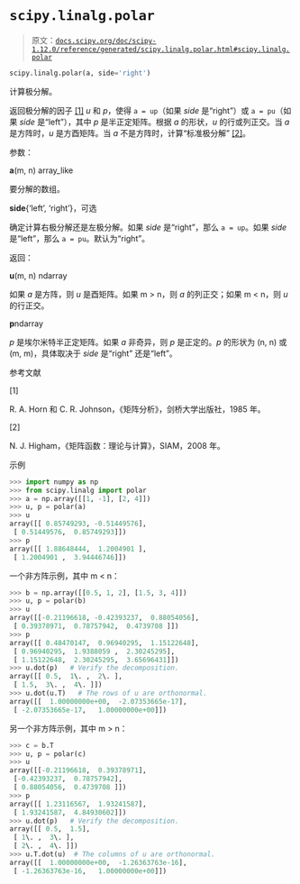 # `scipy.linalg.polar`

> 原文：[`docs.scipy.org/doc/scipy-1.12.0/reference/generated/scipy.linalg.polar.html#scipy.linalg.polar`](https://docs.scipy.org/doc/scipy-1.12.0/reference/generated/scipy.linalg.polar.html#scipy.linalg.polar)

```py
scipy.linalg.polar(a, side='right')
```

计算极分解。

返回极分解的因子 [[1]](#r5dde4cb13107-1) *u* 和 *p*，使得 `a = up`（如果 *side* 是“right”）或 `a = pu`（如果 *side* 是“left”），其中 *p* 是半正定矩阵。根据 *a* 的形状，*u* 的行或列正交。当 *a* 是方阵时，*u* 是方酉矩阵。当 *a* 不是方阵时，计算“标准极分解” [[2]](#r5dde4cb13107-2)。

参数：

**a**(m, n) array_like

要分解的数组。

**side**{‘left’, ‘right’}，可选

确定计算右极分解还是左极分解。如果 *side* 是“right”，那么 `a = up`。如果 *side* 是“left”，那么 `a = pu`。默认为“right”。

返回：

**u**(m, n) ndarray

如果 *a* 是方阵，则 *u* 是酉矩阵。如果 m > n，则 *a* 的列正交；如果 m < n，则 *u* 的行正交。

**p**ndarray

*p* 是埃尔米特半正定矩阵。如果 *a* 非奇异，则 *p* 是正定的。*p* 的形状为 (n, n) 或 (m, m)，具体取决于 *side* 是“right” 还是“left”。

参考文献

[1]

R. A. Horn 和 C. R. Johnson，《矩阵分析》，剑桥大学出版社，1985 年。

[2]

N. J. Higham，《矩阵函数：理论与计算》，SIAM，2008 年。

示例

```py
>>> import numpy as np
>>> from scipy.linalg import polar
>>> a = np.array([[1, -1], [2, 4]])
>>> u, p = polar(a)
>>> u
array([[ 0.85749293, -0.51449576],
 [ 0.51449576,  0.85749293]])
>>> p
array([[ 1.88648444,  1.2004901 ],
 [ 1.2004901 ,  3.94446746]]) 
```

一个非方阵示例，其中 m < n：

```py
>>> b = np.array([[0.5, 1, 2], [1.5, 3, 4]])
>>> u, p = polar(b)
>>> u
array([[-0.21196618, -0.42393237,  0.88054056],
 [ 0.39378971,  0.78757942,  0.4739708 ]])
>>> p
array([[ 0.48470147,  0.96940295,  1.15122648],
 [ 0.96940295,  1.9388059 ,  2.30245295],
 [ 1.15122648,  2.30245295,  3.65696431]])
>>> u.dot(p)   # Verify the decomposition.
array([[ 0.5,  1\. ,  2\. ],
 [ 1.5,  3\. ,  4\. ]])
>>> u.dot(u.T)   # The rows of u are orthonormal.
array([[  1.00000000e+00,  -2.07353665e-17],
 [ -2.07353665e-17,   1.00000000e+00]]) 
```

另一个非方阵示例，其中 m > n：

```py
>>> c = b.T
>>> u, p = polar(c)
>>> u
array([[-0.21196618,  0.39378971],
 [-0.42393237,  0.78757942],
 [ 0.88054056,  0.4739708 ]])
>>> p
array([[ 1.23116567,  1.93241587],
 [ 1.93241587,  4.84930602]])
>>> u.dot(p)   # Verify the decomposition.
array([[ 0.5,  1.5],
 [ 1\. ,  3\. ],
 [ 2\. ,  4\. ]])
>>> u.T.dot(u)  # The columns of u are orthonormal.
array([[  1.00000000e+00,  -1.26363763e-16],
 [ -1.26363763e-16,   1.00000000e+00]]) 
```

